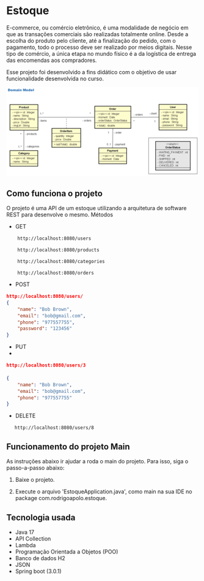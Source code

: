 # Estoque

E-commerce, ou comércio eletrônico, é uma modalidade de negócio em que as transações comerciais são realizadas totalmente online.
Desde a escolha do produto pelo cliente, até a finalização do pedido, com o pagamento, todo o processo deve ser realizado por meios digitais.
Nesse tipo de comércio, a única etapa no mundo físico é a da logística de entrega das encomendas aos compradores.

Esse projeto foi desenvolvido a fins didático com o objetivo de usar funcionalidade desenvolvida no curso.

![Imagem-Calculadora](img/img.png)

## Como funciona o projeto

O projeto é uma API de um estoque utilizando a arquitetura de software REST para desenvolve o mesmo.
Métodos

* GET
```
    http://localhost:8080/users
```
```
    http://localhost:8080/products
```
```
    http://localhost:8080/categories
```
```
    http://localhost:8080/orders
```

* POST

```Json
http://localhost:8080/users/
{
    "name": "Bob Brown",
    "email": "bob@gmail.com",
    "phone": "977557755",
    "password": "123456"
}
```

* PUT
* 
```Json
http://localhost:8080/users/3

{
    "name": "Bob Brown",
    "email": "bob@gmail.com",
    "phone": "977557755"
}
```

* DELETE
```
   http://localhost:8080/users/8
```

## Funcionamento do projeto Main
As instruções abaixo ir ajudar a roda o main do projeto. Para isso, siga o passo-a-passo abaixo:

1. Baixe o projeto.

2. Execute o arquivo 'EstoqueApplication.java', como main na sua IDE no package com.rodrigoapolo.estoque.

## Tecnologia usada
* Java 17
* API Collection
* Lambda
* Programação Orientada a Objetos (POO)
* Banco de dados H2
* JSON
* Spring boot (3.0.1)

